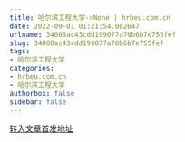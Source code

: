 ```yaml
---
title: 哈尔滨工程大学->None | hrbeu.com.cn
date: 2022-09-01 01:21:54.082647
urlname: 34008ac43cdd199077a70b6b7e755fef
slug: 34008ac43cdd199077a70b6b7e755fef
tags: 
- 哈尔滨工程大学
categories:
- hrbeu.com.cn
- 哈尔滨工程大学
authorbox: false
sidebar: false
---
```





[转入文章首发地址](http://h5.hljnews.cn/h5/detail/normal/4918097386079232)